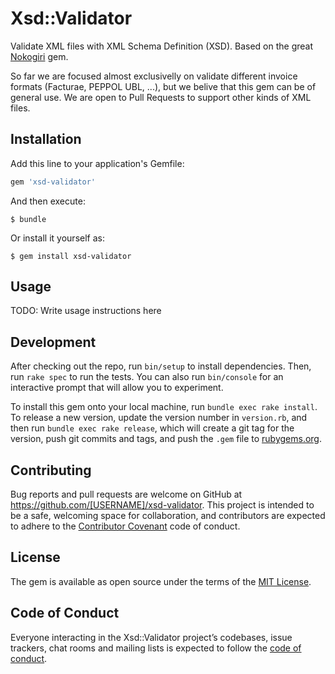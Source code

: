 # Xsd::Validator

Validate XML files with XML Schema Definition (XSD). Based on the great [Nokogiri](https://github.com/sparklemotion/nokogiri) gem.

So far we are focused almost exclusivelly on validate different invoice formats (Facturae, PEPPOL UBL, ...), but we belive that this gem can be of general use. We are open to Pull Requests to support other kinds of XML files.

## Installation

Add this line to your application's Gemfile:

```ruby
gem 'xsd-validator'
```

And then execute:

    $ bundle

Or install it yourself as:

    $ gem install xsd-validator

## Usage

TODO: Write usage instructions here

## Development

After checking out the repo, run `bin/setup` to install dependencies. Then, run `rake spec` to run the tests. You can also run `bin/console` for an interactive prompt that will allow you to experiment.

To install this gem onto your local machine, run `bundle exec rake install`. To release a new version, update the version number in `version.rb`, and then run `bundle exec rake release`, which will create a git tag for the version, push git commits and tags, and push the `.gem` file to [rubygems.org](https://rubygems.org).

## Contributing

Bug reports and pull requests are welcome on GitHub at https://github.com/[USERNAME]/xsd-validator. This project is intended to be a safe, welcoming space for collaboration, and contributors are expected to adhere to the [Contributor Covenant](http://contributor-covenant.org) code of conduct.

## License

The gem is available as open source under the terms of the [MIT License](https://opensource.org/licenses/MIT).

## Code of Conduct

Everyone interacting in the Xsd::Validator project’s codebases, issue trackers, chat rooms and mailing lists is expected to follow the [code of conduct](https://github.com/descala/xsd-validator/blob/master/CODE_OF_CONDUCT.md).
